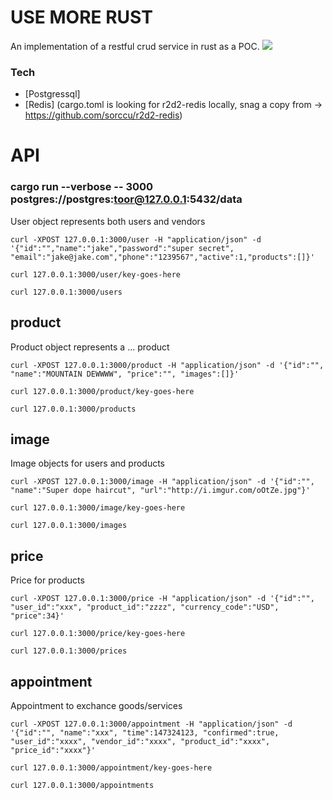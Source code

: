 # USE MORE RUST
  An implementation of a restful crud service in rust as a POC.
![](http://i.imgur.com/nZBHDNp.gif)
### Tech

* [Postgressql]
* [Redis]
(cargo.toml is looking for r2d2-redis locally, snag a copy from -> https://github.com/sorccu/r2d2-redis)
# API 
### cargo run --verbose -- 3000 postgres://postgres:toor@127.0.0.1:5432/data 
  User object represents both users and vendors
```
curl -XPOST 127.0.0.1:3000/user -H "application/json" -d '{"id":"","name":"jake","password":"super secret", "email":"jake@jake.com","phone":"1239567","active":1,"products":[]}'

curl 127.0.0.1:3000/user/key-goes-here

curl 127.0.0.1:3000/users
```

## product 
  Product object represents a ... product
```
curl -XPOST 127.0.0.1:3000/product -H "application/json" -d '{"id":"", "name":"MOUNTAIN DEWWWW", "price":"", "images":[]}'

curl 127.0.0.1:3000/product/key-goes-here

curl 127.0.0.1:3000/products
```

## image 
  Image objects for users and products
```
curl -XPOST 127.0.0.1:3000/image -H "application/json" -d '{"id":"", "name":"Super dope haircut", "url":"http://i.imgur.com/oOtZe.jpg"}'

curl 127.0.0.1:3000/image/key-goes-here

curl 127.0.0.1:3000/images
```

## price 
  Price for products
```
curl -XPOST 127.0.0.1:3000/price -H "application/json" -d '{"id":"", "user_id":"xxx", "product_id":"zzzz", "currency_code":"USD", "price":34}'

curl 127.0.0.1:3000/price/key-goes-here

curl 127.0.0.1:3000/prices
```

## appointment 
  Appointment to exchance goods/services
```
curl -XPOST 127.0.0.1:3000/appointment -H "application/json" -d '{"id":"", "name":"xxx", "time":147324123, "confirmed":true, "user_id":"xxxx", "vendor_id":"xxxx", "product_id":"xxxx", "price_id":"xxxx"}'

curl 127.0.0.1:3000/appointment/key-goes-here

curl 127.0.0.1:3000/appointments
``` 